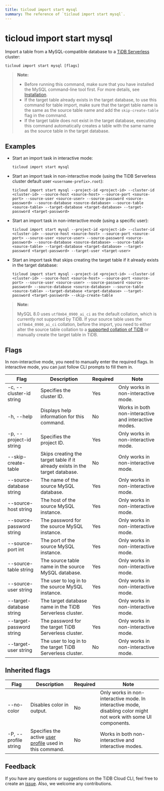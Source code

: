 ```yaml
---
title: ticloud import start mysql
summary: The reference of `ticloud import start mysql`.
---
```


# ticloud import start mysql

Import a table from a MySQL-compatible database to a [TiDB Serverless](/tidb-cloud/select-cluster-tier.md#tidb-serverless-beta) cluster:

```shell
ticloud import start mysql [flags]
```

> **Note:**
>
> - Before running this command, make sure that you have installed the MySQL command-line tool first. For more details, see [Installation](/tidb-cloud/get-started-with-cli.md#installation).
> - If the target table already exists in the target database, to use this command for table import, make sure that the target table name is the same as the source table name and add the `skip-create-table` flag in the command.
> - If the target table does not exist in the target database, executing this command automatically creates a table with the same name as the source table in the target database.

## Examples

- Start an import task in interactive mode:

    ```shell
    ticloud import start mysql
    ```

- Start an import task in non-interactive mode (using the TiDB Serverless cluster default user `<username-prefix>.root`):

    ```shell
    ticloud import start mysql --project-id <project-id> --cluster-id <cluster-id> --source-host <source-host> --source-port <source-port> --source-user <source-user> --source-password <source-password> --source-database <source-database> --source-table <source-table> --target-database <target-database> --target-password <target-password>
    ```

- Start an import task in non-interactive mode (using a specific user):

    ```shell
    ticloud import start mysql --project-id <project-id> --cluster-id <cluster-id> --source-host <source-host> --source-port <source-port> --source-user <source-user> --source-password <source-password> --source-database <source-database> --source-table <source-table> --target-database <target-database> --target-password <target-password> --target-user <target-user>
    ```

- Start an import task that skips creating the target table if it already exists in the target database:

    ```shell
    ticloud import start mysql --project-id <project-id> --cluster-id <cluster-id> --source-host <source-host> --source-port <source-port> --source-user <source-user> --source-password <source-password> --source-database <source-database> --source-table <source-table> --target-database <target-database> --target-password <target-password> --skip-create-table
    ```

> **Note:**
>
> MySQL 8.0 uses `utf8mb4_0900_ai_ci` as the default collation, which is currently not supported by TiDB. If your source table uses the `utf8mb4_0900_ai_ci` collation, before the import, you need to either alter the source table collation to a [supported collation of TiDB](/character-set-and-collation.md#character-sets-and-collations-supported-by-tidb) or manually create the target table in TiDB.

## Flags

In non-interactive mode, you need to manually enter the required flags. In interactive mode, you can just follow CLI prompts to fill them in.

| Flag | Description | Required | Note |
|---|---|---|---|
| -c, --cluster-id string | Specifies the cluster ID. | Yes | Only works in non-interactive mode. |
| -h, --help | Displays help information for this command. | No | Works in both non-interactive and interactive modes. |
| -p, --project-id string | Specifies the project ID. | Yes | Only works in non-interactive mode. |
| --skip-create-table | Skips creating the target table if it already exists in the target database. | No | Only works in non-interactive mode. |
| --source-database string | The name of the source MySQL database. | Yes | Only works in non-interactive mode. |
| --source-host string | The host of the source MySQL instance. | Yes | Only works in non-interactive mode. |
| --source-password string | The password for the source MySQL instance. | Yes | Only works in non-interactive mode. |
| --source-port int | The port of the source MySQL instance. | Yes | Only works in non-interactive mode. |
| --source-table string | The source table name in the source MySQL database. | Yes | Only works in non-interactive mode. |
| --source-user string | The user to log in to the source MySQL instance. | Yes | Only works in non-interactive mode. |
| --target-database string | The target database name in the TiDB Serverless cluster. | Yes | Only works in non-interactive mode. |
| --target-password string | The password for the target TiDB Serverless cluster. | Yes | Only works in non-interactive mode. |
| --target-user string | The user to log in to the target TiDB Serverless cluster. | No | Only works in non-interactive mode. |

## Inherited flags

| Flag | Description | Required | Note |
|---|---|---|---|
| --no-color | Disables color in output. | No | Only works in non-interactive mode. In interactive mode, disabling color might not work with some UI components. |
| -P, --profile string | Specifies the active [user profile](/tidb-cloud/cli-reference.md#user-profile) used in this command. | No | Works in both non-interactive and interactive modes. |

## Feedback

If you have any questions or suggestions on the TiDB Cloud CLI, feel free to create an [issue](https://github.com/tidbcloud/tidbcloud-cli/issues/new/choose). Also, we welcome any contributions.
